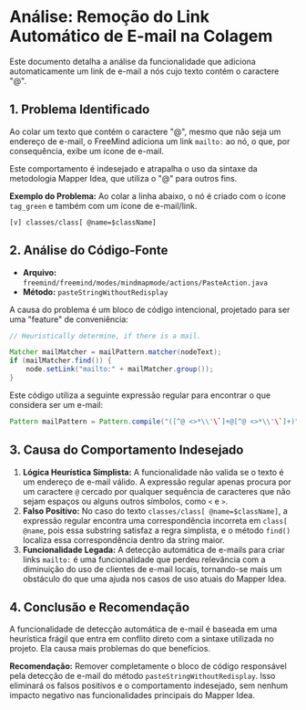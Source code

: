 # Análise: Remoção do Link Automático de E-mail na Colagem

Este documento detalha a análise da funcionalidade que adiciona automaticamente um link de e-mail a nós cujo texto contém o caractere "@".

## 1. Problema Identificado

Ao colar um texto que contém o caractere "@", mesmo que não seja um endereço de e-mail, o FreeMind adiciona um link `mailto:` ao nó, o que, por consequência, exibe um ícone de e-mail. 

Este comportamento é indesejado e atrapalha o uso da sintaxe da metodologia Mapper Idea, que utiliza o "@" para outros fins.

**Exemplo do Problema:**
Ao colar a linha abaixo, o nó é criado com o ícone `tag_green` e também com um ícone de e-mail/link.
```
[v] classes/class[ @name=$className]
```

## 2. Análise do Código-Fonte

-   **Arquivo:** `freemind/freemind/modes/mindmapmode/actions/PasteAction.java`
-   **Método:** `pasteStringWithoutRedisplay`

A causa do problema é um bloco de código intencional, projetado para ser uma "feature" de conveniência:

```java
// Heuristically determine, if there is a mail.

Matcher mailMatcher = mailPattern.matcher(nodeText);
if (mailMatcher.find()) {
    node.setLink("mailto:" + mailMatcher.group());
}
```

Este código utiliza a seguinte expressão regular para encontrar o que considera ser um e-mail:

```java
Pattern mailPattern = Pattern.compile("([^@ <>*\\'\`]+@[^@ <>*\\'\`]+)");
```

## 3. Causa do Comportamento Indesejado

1.  **Lógica Heurística Simplista:** A funcionalidade não valida se o texto é um endereço de e-mail válido. A expressão regular apenas procura por um caractere `@` cercado por qualquer sequência de caracteres que não sejam espaços ou alguns outros símbolos, como `<` e `>`. 
2.  **Falso Positivo:** No caso do texto `classes/class[ @name=$className]`, a expressão regular encontra uma correspondência incorreta em `class[ @name`, pois essa substring satisfaz a regra simplista, e o método `find()` localiza essa correspondência dentro da string maior.
3.  **Funcionalidade Legada:** A detecção automática de e-mails para criar links `mailto:` é uma funcionalidade que perdeu relevância com a diminuição do uso de clientes de e-mail locais, tornando-se mais um obstáculo do que uma ajuda nos casos de uso atuais do Mapper Idea.

## 4. Conclusão e Recomendação

A funcionalidade de detecção automática de e-mail é baseada em uma heurística frágil que entra em conflito direto com a sintaxe utilizada no projeto. Ela causa mais problemas do que benefícios.

**Recomendação:** Remover completamente o bloco de código responsável pela detecção de e-mail do método `pasteStringWithoutRedisplay`. Isso eliminará os falsos positivos e o comportamento indesejado, sem nenhum impacto negativo nas funcionalidades principais do Mapper Idea.

```